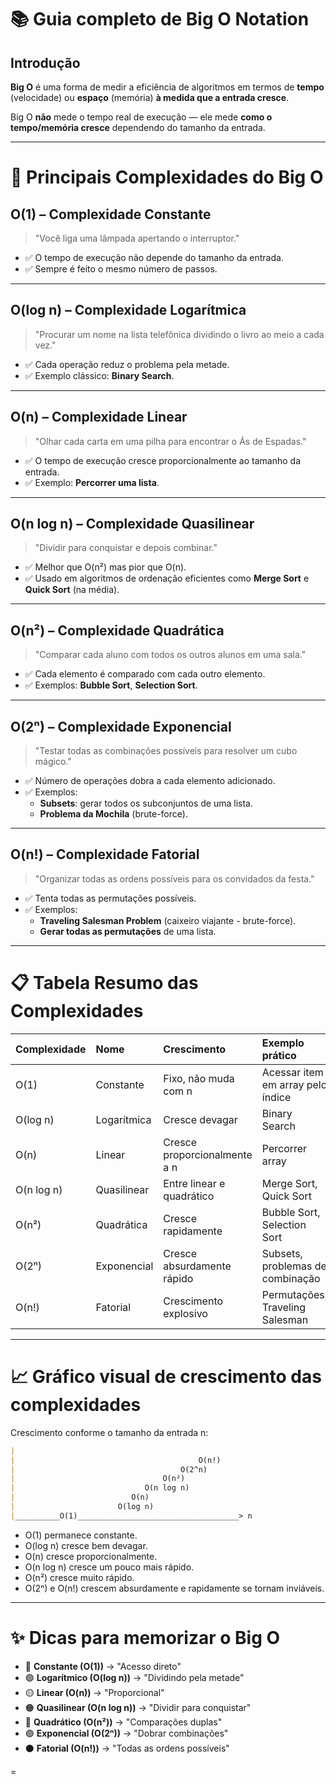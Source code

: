 # 📚 Guia completo de Big O Notation

## Introdução
**Big O** é uma forma de medir a eficiência de algoritmos em termos de **tempo** (velocidade) ou **espaço** (memória) **à medida que a entrada cresce**.

Big O **não** mede o tempo real de execução — ele mede **como o tempo/memória cresce** dependendo do tamanho da entrada.

---

# 🧠 Principais Complexidades do Big O

## O(1) – Complexidade Constante
> "Você liga uma lâmpada apertando o interruptor."

- ✅ O tempo de execução não depende do tamanho da entrada.
- ✅ Sempre é feito o mesmo número de passos.

---

## O(log n) – Complexidade Logarítmica
> "Procurar um nome na lista telefônica dividindo o livro ao meio a cada vez."

- ✅ Cada operação reduz o problema pela metade.
- ✅ Exemplo clássico: **Binary Search**.

---

## O(n) – Complexidade Linear
> "Olhar cada carta em uma pilha para encontrar o Ás de Espadas."

- ✅ O tempo de execução cresce proporcionalmente ao tamanho da entrada.
- ✅ Exemplo: **Percorrer uma lista**.

---

## O(n log n) – Complexidade Quasilinear
> "Dividir para conquistar e depois combinar."

- ✅ Melhor que O(n²) mas pior que O(n).
- ✅ Usado em algoritmos de ordenação eficientes como **Merge Sort** e **Quick Sort** (na média).

---

## O(n²) – Complexidade Quadrática
> "Comparar cada aluno com todos os outros alunos em uma sala."

- ✅ Cada elemento é comparado com cada outro elemento.
- ✅ Exemplos: **Bubble Sort**, **Selection Sort**.

---

## O(2ⁿ) – Complexidade Exponencial
> "Testar todas as combinações possíveis para resolver um cubo mágico."

- ✅ Número de operações dobra a cada elemento adicionado.
- ✅ Exemplos:
  - **Subsets**: gerar todos os subconjuntos de uma lista.
  - **Problema da Mochila** (brute-force).

---

## O(n!) – Complexidade Fatorial
> "Organizar todas as ordens possíveis para os convidados da festa."

- ✅ Tenta todas as permutações possíveis.
- ✅ Exemplos:
  - **Traveling Salesman Problem** (caixeiro viajante - brute-force).
  - **Gerar todas as permutações** de uma lista.

---

# 📋 Tabela Resumo das Complexidades

| Complexidade | Nome           | Crescimento                  | Exemplo prático                  |
|:-------------|:---------------|:------------------------------|:----------------------------------|
| O(1)         | Constante       | Fixo, não muda com n           | Acessar item em array pelo índice |
| O(log n)     | Logarítmica     | Cresce devagar                 | Binary Search                     |
| O(n)         | Linear          | Cresce proporcionalmente a n   | Percorrer array                   |
| O(n log n)   | Quasilinear     | Entre linear e quadrático      | Merge Sort, Quick Sort            |
| O(n²)        | Quadrática      | Cresce rapidamente             | Bubble Sort, Selection Sort       |
| O(2ⁿ)        | Exponencial     | Cresce absurdamente rápido     | Subsets, problemas de combinação  |
| O(n!)        | Fatorial        | Crescimento explosivo          | Permutações, Traveling Salesman   |

---

# 📈 Gráfico visual de crescimento das complexidades

Crescimento conforme o tamanho da entrada n:

```md
|
|                                         O(n!)
|                                     O(2^n)
|                                 O(n²)
|                             O(n log n)
|                          O(n)
|                       O(log n)
|__________O(1)____________________________________> n
```

- O(1) permanece constante.
- O(log n) cresce bem devagar.
- O(n) cresce proporcionalmente.
- O(n log n) cresce um pouco mais rápido.
- O(n²) cresce muito rápido.
- O(2ⁿ) e O(n!) crescem absurdamente e rapidamente se tornam inviáveis.


---

# ✨ Dicas para memorizar o Big O

- 🔵 **Constante (O(1))** → "Acesso direto"
- 🟢 **Logarítmico (O(log n))** → "Dividindo pela metade"
- 🟡 **Linear (O(n))** → "Proporcional"
- 🟠 **Quasilinear (O(n log n))** → "Dividir para conquistar"
- 🔴 **Quadrático (O(n²))** → "Comparações duplas"
- 🟣 **Exponencial (O(2ⁿ))** → "Dobrar combinações"
- ⚫ **Fatorial (O(n!))** → "Todas as ordens possíveis"

=